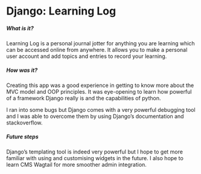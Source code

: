   <h1>Django: Learning Log</h1>
  <h5> 
    What is it?
    </h5> 
    <p>
    Learning Log is a personal journal jotter for anything you are learning which can be accessed online from anywhere. It allows you to make a personal user account and add topics and entries to record your learning.
    </p>
    <h5> 
    How was it?
    </h5> 
    <p>
    Creating this app was a good experience in getting to know more about the MVC model and OOP principles. It was eye-opening to learn how powerful of a framework Django really is and the capabilities of python.
    </p>
    <p>
    I ran into some bugs but Django comes with a very powerful debugging tool and I was able to overcome them by using Django’s documentation and stackoverflow. 
    </p>
    <h5>
     Future steps
    </h5> 
    <p>
    Django’s templating tool is indeed very powerful but I hope to get more familiar with using and customising widgets in the future. I also hope to learn CMS Wagtail for more smoother admin integration.
    </p>
    
